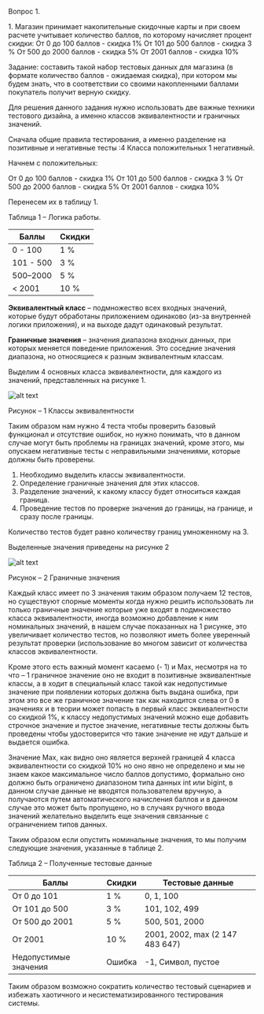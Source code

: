 ﻿Вопрос 1.

1\. Магазин принимает накопительные скидочные карты и при своем расчете учитывает количество баллов, по которому начисляет процент скидки: От 0 до 100 баллов - скидка 1% От 101 до 500 баллов - скидка 3 % От 500 до 2000 баллов - скидка 5% От 2001 баллов - скидка 10%

Задание: составить такой набор тестовых данных для магазина (в формате количество баллов - ожидаемая скидка), при котором мы будем знать, что в соответствии со своими накопленными баллами покупатель получит верную скидку.

Для решения данного задания нужно использовать две важные техники тестового дизайна, а именно классов эквивалентности и граничных значений.

Сначала общие правила тестирования, а именно разделение на позитивные и негативные тесты :4 Класса положительных 1 негативный.

Начнем с положительных:

От 0 до 100 баллов - скидка 1% От 101 до 500 баллов - скидка 3 % От 500 до 2000 баллов - скидка 5% От 2001 баллов - скидка 10%

Перенесем их в таблицу 1.

Таблица 1 – Логика работы.

|**Баллы**|**Скидки**|
| - | - |
|0 - 100|1 %|
|101 - 500|3 %|
|500–2000|5 %|
|< 2001|10 %|

**Эквивалентный класс** – подмножество всех входных значений, которые будут обработаны приложением одинаково (из-за внутренней логики приложения), и на выходе дадут одинаковый результат.

**Граничные значения** – значения диапазона входных данных, при которых меняется поведение приложения. Это соседние значения диапазона, но относящиеся к разным эквивалентным классам.

Выделим 4 основных класса эквивалентности, для каждого из значений, представленных на рисунке 1.

![alt text](https://github.com/denistornado/Y_LAB-Skorohod-D.S/blob/main/HomeWork2/YlaB2_img1_1.jpg?raw=true)

Рисунок – 1 Классы эквивалентности

Таким образом нам нужно 4 теста чтобы проверить базовый функционал и отсутствие ошибок, но нужно понимать, что в данном случае могут быть проблемы на границах значений, кроме этого, мы опускаем негативные тесты с неправильными значениями, которые должны быть проверены.

1. Необходимо выделить классы эквивалентности. 
1. Определение граничные значения для этих классов.
1. Разделение значений, к какому классу будет относиться каждая граница.
1. Проведение тестов по проверке значения до границы, на границе, и сразу после границы.

Количество тестов будет равно количеству границ умноженному на 3.

Выделенные значения приведены на рисунке 2

![alt text](https://github.com/denistornado/Y_LAB-Skorohod-D.S/blob/main/HomeWork2/YlaB2_img1_2.jpg?raw=true)

Рисунок – 2 Граничные значения

Каждый класс имеет по 3 значения таким образом получаем 12 тестов, но существуют спорные моменты когда нужно решить использовать ли только граничные значение которые уже входят в подмножество класса эквивалентности, иногда возможно добавление к ним номинальных значений, в нашем случае показанных на 1 рисунке, это увеличивает количество тестов, но позволяют иметь более уверенный результат проверки (использование во многом зависит от количества классов эквивалентности.

Кроме этого есть важный момент касаемо (- 1) и Max, несмотря на то что – 1 граничное значение оно не входит в позитивные эквивалентные классы, а в ходит в специальный класс такой как недопустимые значение при появлении которых должна быть выдана ошибка, при этом это все же граничное значение так как находится слева от 0 в значениях и в теории может попасть в первый класс эквивалентности со скидкой 1%, к классу недопустимых значений можно еще добавить строчное значение и пустое значение, негативные тесты должны быть проведены чтобы удостоверится что такие значение не идут дальше и выдается ошибка.

Значение Max, как видно оно является верхней границей 4 класса эквивалентности со скидкой 10% но оно явно не определено и мы не знаем какое максимальное число баллов допустимо, формально оно должно быть ограничено диапазоном типа данных int или bigint, в данном случае данные не вводятся пользователем вручную, а получаются путем автоматического начисления баллов и в данном случае это может быть пропущено, но в случаях ручного ввода значений желательно выделить еще значения связанные с ограничением типов данных.

Таким образом если опустить номинальные значения, то мы получим следующие значения, указанные в таблице 2.

Таблица 2 – Полученные тестовые данные 

|**Баллы**|**Скидки**|**Тестовые данные**|
| - | - | - |
|От 0 до 101 |1 %|0, 1, 100|
|От 101 до 500|3 %|101, 102, 499|
|От 500 до 2001|5 %|500, 501, 2000|
|От 2001|10 %|2001, 2002, max (2 147 483 647)|
|Недопустимые значения|Ошибка|-1, Символ, пустое|

Таким образом возможно сократить количество тестовый сценариев и избежать хаотичного и несистематизированного тестирования системы.
